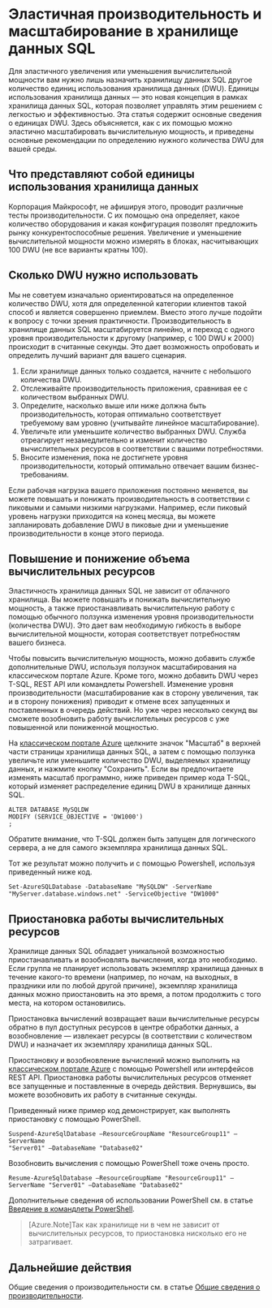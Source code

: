 <properties
   pageTitle="Эластичная производительность и масштабирование в хранилище данных SQL | Microsoft Azure"
   description="Сведения о том, как использовать эластичность хранилища данных SQL для увеличения и уменьшения количества вычислительных ресурсов. Статья содержит примеры кода."
   services="sql-data-warehouse"
   documentationCenter="NA"
   authors="TwoUnder"
   manager="barbkess"
   editor=""/>

<tags
   ms.service="sql-data-warehouse"
   ms.devlang="NA"
   ms.topic="article"
   ms.tgt_pltfrm="NA"
   ms.workload="data-services"
   ms.date="01/04/2016"
   ms.author="nicw;JRJ@BigBangData.co.uk;mausher"/>

# Эластичная производительность и масштабирование в хранилище данных SQL
Для эластичного увеличения или уменьшения вычислительной мощности вам нужно лишь назначить хранилищу данных SQL другое количество единиц использования хранилища данных (DWU). Единицы использования хранилища данных — это новая концепция в рамках хранилища данных SQL, которая позволяет управлять этим решением с легкостью и эффективностью. Эта статья содержит основные сведения о единицах DWU. Здесь объясняется, как с их помощью можно эластично масштабировать вычислительную мощность, и приведены основные рекомендации по определению нужного количества DWU для вашей среды.

## Что представляют собой единицы использования хранилища данных
Корпорация Майкрософт, не афишируя этого, проводит различные тесты производительности. С их помощью она определяет, какое количество оборудования и какая конфигурация позволят предложить рынку конкурентоспособные решения. Увеличение и уменьшение вычислительной мощности можно измерять в блоках, насчитывающих 100 DWU (не все варианты кратны 100).

## Сколько DWU нужно использовать
Мы не советуем изначально ориентироваться на определенное количество DWU, хотя для определенной категории клиентов такой способ и является совершенно приемлем. Вместо этого лучше подойти к вопросу с точки зрения практичности. Производительность в хранилище данных SQL масштабируется линейно, и переход с одного уровня производительности к другому (например, с 100 DWU к 2000) происходит в считанные секунды. Это дает возможность опробовать и определить лучший вариант для вашего сценария.

1. Если хранилище данных только создается, начните с небольшого количества DWU.
2. Отслеживайте производительность приложения, сравнивая ее с количеством выбранных DWU.
3. Определите, насколько выше или ниже должна быть производительность, которая оптимально соответствует требуемому вам уровню (учитывайте линейное масштабирование). 
4. Увеличьте или уменьшите количество выбранных DWU. Служба отреагирует незамедлительно и изменит количество вычислительных ресурсов в соответствии с вашими потребностями.
5. Вносите изменения, пока не достигнете уровня производительности, который оптимально отвечает вашим бизнес-требованиям.

Если рабочая нагрузка вашего приложения постоянно меняется, вы можете повышать и понижать производительность в соответствии с пиковыми и самыми низкими нагрузками. Например, если пиковый уровень нагрузки приходится на конец месяца, вы можете запланировать добавление DWU в пиковые дни и уменьшение производительности в конце этого периода.
 
## Повышение и понижение объема вычислительных ресурсов
Эластичность хранилища данных SQL не зависит от облачного хранилища. Вы можете повышать и понижать вычислительную мощность, а также приостанавливать вычислительную работу с помощью обычного ползунка изменения уровня производительности (количества DWU). Это дает вам необходимую гибкость в выборе вычислительной мощности, которая соответствует потребностям вашего бизнеса.

Чтобы повысить вычислительную мощность, можно добавить службе дополнительные DWU, используя ползунок масштабирования на классическом портале Azure. Кроме того, можно добавить DWU через T-SQL, REST API или командлеты Powershell. Изменение уровня производительности (масштабирование как в сторону увеличения, так и в сторону понижения) приводит к отмене всех запущенных и поставленных в очередь действий. Но уже через несколько секунд вы сможете возобновить работу вычислительных ресурсов с уже повышенной или пониженной мощностью.

На [классическом портале Azure][] щелкните значок "Масштаб" в верхней части страницы хранилища данных SQL, а затем с помощью ползунка увеличьте или уменьшите количество DWU, выделяемых хранилищу данных, и нажмите кнопку "Сохранить". Если вы предпочитаете изменять масштаб программно, ниже приведен пример кода T-SQL, который изменяет распределение единиц DWU в хранилище данных SQL.

```
ALTER DATABASE MySQLDW 
MODIFY (SERVICE_OBJECTIVE = 'DW1000')
;
```
Обратите внимание, что T-SQL должен быть запущен для логического сервера, а не для самого экземпляра хранилища данных SQL.

Тот же результат можно получить и с помощью Powershell, используя приведенный ниже код.

```
Set-AzureSQLDatabase -DatabaseName "MySQLDW" -ServerName "MyServer.database.windows.net" -ServiceObjective "DW1000"
```

## Приостановка работы вычислительных ресурсов
Хранилище данных SQL обладает уникальной возможностью приостанавливать и возобновлять вычисления, когда это необходимо. Если группа не планирует использовать экземпляр хранилища данных в течение какого-то времени (например, по ночам, на выходных, в праздники или по любой другой причине), экземпляр хранилища данных можно приостановить на это время, а потом продолжить с того места, на котором остановились.

Приостановка вычислений возвращает ваши вычислительные ресурсы обратно в пул доступных ресурсов в центре обработки данных, а возобновление — извлекает ресурсы (в соответствии с количеством DWU) и назначает их экземпляру хранилища данных SQL.

Приостановку и возобновление вычислений можно выполнить на [классическом портале Azure][] с помощью Powershell или интерфейсов REST API. Приостановка работы вычислительных ресурсов отменяет все запущенные и поставленные в очередь действия. Вернувшись, вы можете возобновить их работу в считанные секунды.

Приведенный ниже пример код демонстрирует, как выполнять приостановку с помощью PowerShell.

```
Suspend-AzureSqlDatabase –ResourceGroupName "ResourceGroup11" –ServerName
"Server01" –DatabaseName "Database02"
```

Возобновить вычисления с помощью PowerShell тоже очень просто.

```
Resume-AzureSqlDatabase –ResourceGroupName "ResourceGroup11" –ServerName "Server01" –DatabaseName "Database02"
```

Дополнительные сведения об использовании PowerShell см. в статье [Введение в командлеты PowerShell][].

> [Azure.Note]Так как хранилище ни в чем не зависит от вычислительных ресурсов, то приостановка нисколько его не затрагивает.

## Дальнейшие действия
Общие сведения о производительности см. в статье [Общие сведения о производительности][].

<!--Image references-->

<!--Article references-->
[Общие сведения о производительности]: sql-data-warehouse-overview-performance.md
[Введение в командлеты PowerShell]: sql-data-warehouse-get-started-powershell-cmdlets.md

<!--MSDN references-->


<!--Other Web references-->

[классическом портале Azure]: http://portal.azure.com/

<!---HONumber=AcomDC_0107_2016-->